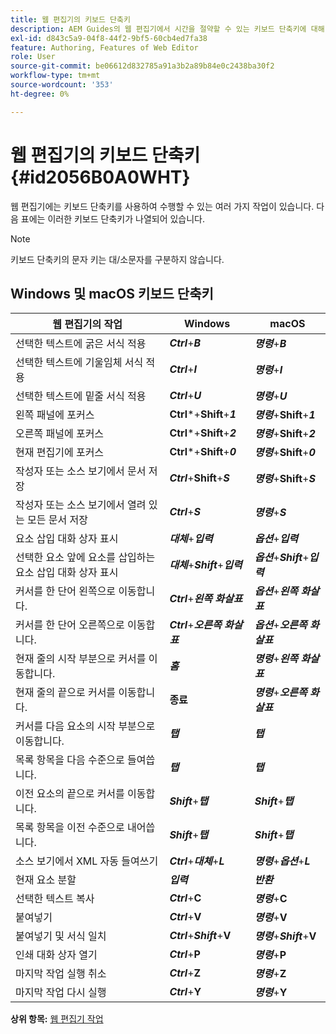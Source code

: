 ```yaml
---
title: 웹 편집기의 키보드 단축키
description: AEM Guides의 웹 편집기에서 시간을 절약할 수 있는 키보드 단축키에 대해 알아봅니다.
exl-id: d843c5a9-04f8-44f2-9bf5-60cb4ed7fa38
feature: Authoring, Features of Web Editor
role: User
source-git-commit: be06612d832785a91a3b2a89b84e0c2438ba30f2
workflow-type: tm+mt
source-wordcount: '353'
ht-degree: 0%

---
```


# 웹 편집기의 키보드 단축키 {#id2056B0A0WHT}

웹 편집기에는 키보드 단축키를 사용하여 수행할 수 있는 여러 가지 작업이 있습니다. 다음 표에는 이러한 키보드 단축키가 나열되어 있습니다.

>[!NOTE]
>
> 키보드 단축키의 문자 키는 대/소문자를 구분하지 않습니다.

## Windows 및 macOS 키보드 단축키

| 웹 편집기의 작업 | Windows | macOS |
|-----------------------|-----------------|-----------------|
| 선택한 텍스트에 굵은 서식 적용 | ***Ctrl***+***B*** | ***명령***+***B*** |
| 선택한 텍스트에 기울임체 서식 적용 | ***Ctrl***+***I*** | ***명령***+***I*** |
| 선택한 텍스트에 밑줄 서식 적용 | ***Ctrl***+***U*** | ***명령***+***U*** |
| 왼쪽 패널에 포커스 | **Ctrl***+**Shift**+***1*** | ***명령***+**Shift**+***1*** |
| 오른쪽 패널에 포커스 | **Ctrl***+**Shift**+***2*** | ***명령***+**Shift**+***2*** |
| 현재 편집기에 포커스 | **Ctrl***+**Shift**+***0*** | ***명령***+**Shift**+***0*** |
| 작성자 또는 소스 보기에서 문서 저장 | ***Ctrl***+**Shift**+***S*** | ***명령***+**Shift**+***S*** |
| 작성자 또는 소스 보기에서 열려 있는 모든 문서 저장 | ***Ctrl***+***S*** | ***명령***+***S*** |
| 요소 삽입 대화 상자 표시 | ***대체***+***입력*** | ***옵션***+***입력*** |
| 선택한 요소 앞에 요소를 삽입하는 요소 삽입 대화 상자 표시 | ***대체***+***Shift***+***입력*** | ***옵션***+***Shift***+***입력*** |
| 커서를 한 단어 왼쪽으로 이동합니다. | ***Ctrl***+***왼쪽 화살표*** | ***옵션***+***왼쪽 화살표*** |
| 커서를 한 단어 오른쪽으로 이동합니다. | ***Ctrl***+***오른쪽 화살표*** | ***옵션***+***오른쪽 화살표*** |
| 현재 줄의 시작 부분으로 커서를 이동합니다. | ***홈*** | ***명령***+***왼쪽 화살표*** |
| 현재 줄의 끝으로 커서를 이동합니다. | **종료** | ***명령***+***오른쪽 화살표*** |
| 커서를 다음 요소의 시작 부분으로 이동합니다. | ***탭*** | ***탭*** |
| 목록 항목을 다음 수준으로 들여씁니다. | ***탭*** | ***탭*** |
| 이전 요소의 끝으로 커서를 이동합니다. | ***Shift***+***탭*** | ***Shift***+***탭*** |
| 목록 항목을 이전 수준으로 내어씁니다. | ***Shift***+***탭*** | ***Shift***+***탭*** |
| 소스 보기에서 XML 자동 들여쓰기 | ***Ctrl***+***대체***+***L*** | ***명령***+***옵션***+***L*** |
| 현재 요소 분할 | ***입력*** | ***반환*** |
| 선택한 텍스트 복사 | ***Ctrl***+**C** | ***명령***+**C** |
| 붙여넣기 | ***Ctrl***+**V** | ***명령***+**V** |
| 붙여넣기 및 서식 일치 | ***Ctrl***+***Shift***+**V** | ***명령***+***Shift***+**V** |
| 인쇄 대화 상자 열기 | ***Ctrl***+**P** | ***명령***+**P** |
| 마지막 작업 실행 취소 | ***Ctrl***+**Z** | ***명령***+**Z** |
| 마지막 작업 다시 실행 | ***Ctrl***+**Y** | ***명령***+**Y** |

**상위 항목:** [웹 편집기 작업](web-editor.md)
